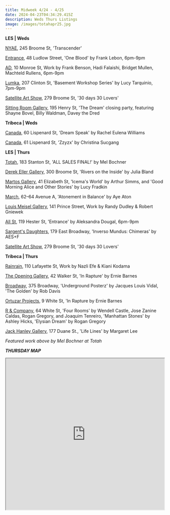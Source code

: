 ```yaml
---
title: Midweek 4/24 - 4/25
date: 2024-04-23T04:34:29.415Z
description: Weds Thurs Listings
image: /images/totahapr25.jpg
---
```

**L﻿ES | Weds**

[NYAE](https://www.nyartistsequity.org/), 245 Broome St, 'Transcender' 

[Entrance](https://www.instagram.com/entrance.nyc/), 48 Ludlow Street, 'One Blood' by Frank Lebon, 6pm-9pm

[A﻿D](https://www.instagram.com/ad.nyc), 10 Monroe St, Work by Frank Benson, Hadi Falaishi, Bridget Mullen, Machteld Rullens, 6pm-9pm

[Lumka](https://www.lumka.com/basementworkshopseries), 207 Clinton St, 'Basement Workshop Series' by Lucy Tarquinio, 7pm-9pm

[Satellite Art Show](<279 Broome St>), 279 Broome St, '30 days 30 Lovers'

[Sitting Room Gallery](https://www.instagram.com/sittingroomgallery), 195 Henry St, 'The Dream' closing party, featuring Shayne Bovel, Billy Waldman, Davey the Dred

**T﻿ribeca | Weds**

[Canada](https://www.canadanewyork.com/exhibitions/2024/dream-speak/), 60 Lispenard St, 'Dream Speak' by Rachel Eulena Williams

[Canada](https://www.canadanewyork.com/exhibitions/2024/zzyzx/), 61 Lispenard St, 'Zzyzx' by Christina Sucgang

**L﻿ES | Thurs**

[Totah](https://www.davidtotah.com/), 183 Stanton St, 'ALL SALES FINAL!' by Mel Bochner

[Derek Eller Gallery](https://www.derekeller.com/exhibitions/julia-bland2), 300 Broome St, 'Rivers on the Inside' by Julia Bland

[Martos Gallery](http://www.martosgallery.com/), 41 Elizabeth St, 'Icema's World' by Arthur Simms, and 'Good Morning Alice and Other Stories' by Lucy Fradkin

[March](https://www.marchgallery.org/exhibitions/), 62–64 Avenue A, 'Atonement in Balance' by Aye Aton

[Louis Meisel Gallery](https://www.meiselgallery.com/exhibition/randy-dudley-robert-gniewek/), 141 Prince Street, Work by Randy Dudley & Robert Gniewek

[All St](https://allstnyc.com/), 119 Hester St, 'Entrance' by Aleksandra Dougal, 6pm-9pm

[Sargent's Daughters](https://www.sargentsdaughters.com/aesf-inverso-mundus), 179 East Broadway, 'Inverso Mundus: Chimeras' by AES+F

[Satellite Art Show](<279 Broome St>), 279 Broome St, '30 days 30 Lovers'

**T﻿ribeca | Thurs**

[Rainrain](https://www.rainraingallery.com/about), 110 Lafayette St, Work by Nazli Efe & Kiani Kodama

[The Opening Gallery](https://www.ortuzarprojects.com/exhibitions/ernie-barnes), 42 Walker St, 'In Rapture' by Ernie Barnes

[Broadway](https://www.broadwaygallery.nyc/), 375 Broadway, 'Underground Posterz' by Jacques Louis Vidal, 'The Golden' by Rob Davis

[Ortuzar Projects](https://www.ortuzarprojects.com/exhibitions/ernie-barnes), 9 White St, 'In Rapture by Ernie Barnes

[R & Company](https://r-and-company.com/), 64 White St, 'Four Rooms' by Wendell Castle, Jose Zanine Caldas, Rogan Gregory, and Joaquim Tenreiro, 'Manhattan Stones' by Ashley Hicks, 'Elysian Dream' by Rogan Gregory

[Jack Hanley Gallery](https://www.jackhanley.com/exhibitions/life-lines), 177 Duane St., 'Life Lines' by Margaret Lee

*F﻿eatured work above by Mel Bochner at Totah*

***T﻿HURSDAY MAP***

<iframe src="https://www.google.com/maps/d/u/1/embed?mid=1Z5vKMHWwaCRPVs3dYzm6MrKaBkN6mdI&ehbc=2E312F" width="100%" height="480"></iframe>
